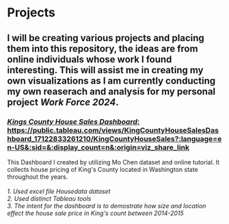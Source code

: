 # Projects

## I will be creating various projects and placing them into this repository, the ideas are from online individuals whose work I found interesting. This will assist me in creating my own visualizations as I am currently conducting my own reaserach and analysis for my personal project *Work Force 2024*.

### <ins>*Kings County House Sales Dashboard*: https://public.tableau.com/views/KingCountyHouseSalesDashboard_17122833261210/KingCountyHouseSales?:language=en-US&:sid=&:display_count=n&:origin=viz_share_link
This Dashboard I created by utilizing Mo Chen dataset and online tutorial. It collects house pricing of King's County located in Washington state throughout the years.  
*<br>1. Used excel  file Housedata dataset*
*<br>2. Used distinct Tableau tools*
*<br>3. The intent for the dashboard is to demostrate how size and location effect the house sale price in King's count between 2014-2015*
 

